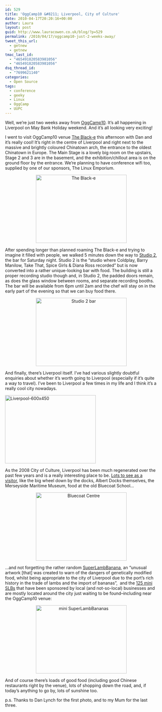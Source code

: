 ```yaml
---
id: 529
title: 'OggCamp10 &#8211; Liverpool, City of Culture'
date: 2010-04-17T20:20:16+00:00
author: Laura
layout: post
guid: http://www.lauracowen.co.uk/blog/?p=529
permalink: /2010/04/17/oggcamp10-just-2-weeks-away/
tweet_this_url:
  - getnew
  - getnew
tmac_last_id:
  - "465491820583981056"
  - "465491820583981056"
dsq_thread_id:
  - "7699621140"
categories:
  - Open Source
tags:
  - conference
  - geeky
  - Linux
  - OggCamp
  - UUPC
---
```

Well, we&#8217;re just two weeks away from <a title="OggCamp website" href="http://oggcamp.org" target="_blank">OggCamp10</a>. It&#8217;s all happening in Liverpool on May Bank Holiday weekend. And it&#8217;s all looking very exciting!

I went to visit OggCamp10 venue <a title="The Black-e website" href="http://www.theblack-e.co.uk/" target="_blank">The Black-e</a> this afternoon with Dan and it&#8217;s really cool! It&#8217;s right in the centre of Liverpool and right next to the massive and brightly coloured Chinatown arch, the entrance to the oldest Chinatown in Europe. The Main Stage is a lovely big room on the upstairs, Stage 2 and 3 are in the basement, and the exhibition/chillout area is on the ground floor by the entrance. We&#8217;re planning to have conference wifi too, supplied by one of our sponsors, The Linux Emporium.

<p style="text-align: center;">
  <img class="size-medium wp-image-532    aligncenter" title="The Black-e" src="http://www.lauracowen.co.uk/blog/wp-content//assets/uploads/2010/04/black-e03-300x225.jpg" alt="The Black-e" width="300" height="225" />
</p>

After spending longer than planned roaming The Black-e and trying to imagine it filled with people, we walked 5 minutes down the way to <a title="Studio 2 bar and recording studio" href="http://www.parrstreet.co.uk/STUDIO2/Home.htm" target="_blank">Studio 2</a>, the bar for Saturday night. Studio 2 is the &#8220;studio where Coldplay, Barry Manilow, Take That, Spice Girls & Diana Ross recorded&#8221; but is now converted into a rather unique-looking bar with food. The building is still a proper recording studio though and, in Studio 2, the padded doors remain, as does the glass window between rooms, and separate recording booths. The bar will be available from 6pm until 2am and the chef will stay on in the early part of the evening so that we can buy food there.

<p style="text-align: center;">
  <img class="size-medium wp-image-533 aligncenter" title="Studio 2 bar" src="http://www.lauracowen.co.uk/blog/wp-content//assets/uploads/2010/04/IMG_4149-300x225.jpg" alt="Studio 2 bar" width="300" height="225" />
</p>

And finally, there&#8217;s Liverpool itself. I&#8217;ve had various slightly doubtful enquiries about whether it&#8217;s worth going to Liverpool (especially if it&#8217;s quite a way to travel). I&#8217;ve been to Liverpool a few times in my life and I think it&#8217;s a really cool city nowadays.

<img class="aligncenter wp-image-1943 size-medium" src="http://lauracowen.co.uk/blog/wp-content//assets/uploads/2010/04/Liverpool-600x450-300x225.jpg" alt="Liverpool-600x450" width="300" height="225" /> 

<p style="text-align: left;">
  As the 2008 City of Culture, Liverpool has been much regenerated over the past few years and is a really interesting place to be. <a title="Visit Liverpool website" href="http://www.visitliverpool.com/site/what-to-do" target="_blank">Lots to see as a visitor</a>, like the big wheel down by the docks, Albert Docks themselves, the Merseyside Maritime Museum, food at the old Bluecoat School&#8230;
</p>

<p style="text-align: center;">
  <img class="aligncenter wp-image-538 size-medium" title="Bluecoat Centre" src="http://lauracowen.co.uk/blog/wp-content//assets/uploads/2010/04/Bluecoat-Centre-iii-300x225.jpg" alt="Bluecoat Centre" width="300" height="225" />
</p>

<p style="text-align: left;">
  &#8230;and not forgetting the rather random <a title="The SuperLambBanana" href="http://www.superlambbanana.com/home.php?/WHAT?" target="_blank">SuperLambBanana</a>, an &#8220;unusual artwork [that] was created to warn of the dangers of genetically modified food, whilst being appropriate to the city of Liverpool due to the port&#8217;s rich history in the trade of lambs and the import of bananas&#8221;,  and the <a title="Mini superlambananas on Wikipedia" href="http://en.wikipedia.org/wiki/Superlambanana#Go_Superlambananas.21" target="_blank">125 mini SLBs</a> that have been sponsored by local (and not-so-local) businesses and are mostly located around the city just waiting to be found&#8211;including near the OggCamp10 venue:
</p>

<p style="text-align: center;">
  <img class="size-medium wp-image-541 aligncenter" title="mini SuperLambBananas" src="http://www.lauracowen.co.uk/blog/wp-content//assets/uploads/2010/04/Superlambananas-300x225.jpg" alt="mini SuperLambBananas" width="300" height="225" />
</p>

<p style="text-align: left;">
  And of course there&#8217;s loads of good food (including good Chinese restaurants right by the venue), lots of shopping down the road, and, if today&#8217;s anything to go by, lots of sunshine too.
</p>

<p style="text-align: left;">
  p.s. Thanks to Dan Lynch for the first photo, and to my Mum for the last three.
</p>
